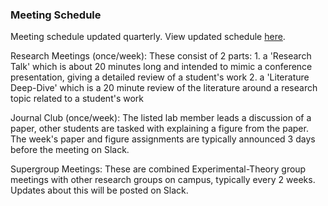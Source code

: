 ### Meeting Schedule

Meeting schedule updated quarterly. View updated schedule [here](https://kulkarni.sf.ucdavis.edu/resources/group-meetings).

Research Meetings (once/week): These consist of 2 parts: 
    1. a 'Research Talk' which is about 20 minutes long and intended to mimic a conference presentation, giving a detailed review of a student's work
    2. a 'Literature Deep-Dive' which is a 20 minute review of the literature around a research topic related to a student's work

Journal Club (once/week): The listed lab member leads a discussion of a paper, other students are tasked with explaining a figure from the paper. The week's paper and figure assignments are typically announced 3 days before the meeting on Slack.

Supergroup Meetings: These are combined Experimental-Theory group meetings with other research groups on campus, typically every 2 weeks. Updates about this will be posted on Slack.

